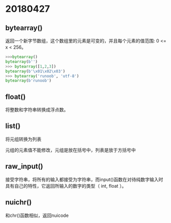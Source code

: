 # 20180427

## bytearray()

返回一个新字节数组，这个数组里的元素是可变的，并且每个元素的值范围: 0 <= x < 256。

```python
>>>bytearray()
bytearray(b'')
>>> bytearray([1,2,3])
bytearray(b'\x01\x02\x03')
>>> bytearray('runoob', 'utf-8')
bytearray(b'runoob')
```

## float()

将整数和字符串转换成浮点数。

## list()

将元组转换为列表

元组的元素值不能修改，元组是放在括号中，列表是放于方括号中

## raw_input()

接受字符串，将所有的输入都接受为字符串，而input()函数在对待纯数字输入时具有自己的特性，它返回所输入的数字的类型（ int, float ）。

## nuichr()

和chr()函数相似，返回nuicode